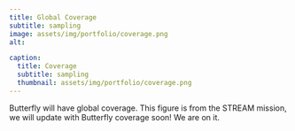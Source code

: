 ```yaml
---
title: Global Coverage
subtitle: sampling
image: assets/img/portfolio/coverage.png
alt: 

caption:
  title: Coverage
  subtitle: sampling
  thumbnail: assets/img/portfolio/coverage.png
---
```


Butterfly will have global coverage.
This figure is from the STREAM mission, we will update with Butterfly coverage soon! We are on it.
